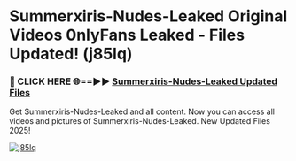 # Summerxiris-Nudes-Leaked Original Videos 0nlyFans Leaked - Files Updated! (j85lq)

<h3>🔴 CLICK HERE 🌐==►► <a href="https://tinyurl.com/yc6ubb5a" rel="nofollow">Summerxiris-Nudes-Leaked Updated Files</a></h3>

Get Summerxiris-Nudes-Leaked and all content. Now you can access all videos and pictures of Summerxiris-Nudes-Leaked. New Updated Files 2025!

[![j85lq](https://i.imgur.com/7eu0CRL.gif)](https://tinyurl.com/yc6ubb5a)
